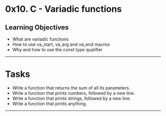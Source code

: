# 0x10. C - Variadic functions

## Learning Objectives
- What are variadic functions
- How to use va_start, va_arg and va_end macros
- Why and how to use the const type qualifier

---
# Tasks
- Write a function that returns the sum of all its parameters.
- Write a function that prints numbers, followed by a new line.
- Write a function that prints strings, followed by a new line.
- Write a function that prints anything.
---
